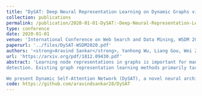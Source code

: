 ```yaml
---
title: "DySAT: Deep Neural Representation Learning on Dynamic Graphs via Self-Attention Networks"
collection: publications
permalink: /publication/2020-01-01-DySAT:-Deep-Neural-Representation-Learning-on-Dynamic-Graphs-via-Self-Attention-Networks
type: conference
date: 2020-01-01
venue: 'International Conference on Web Search and Data Mining, WSDM 2020, Houston, TX, February 3-7, 2020'
paperurl: '../files/DySAT-WSDM2020.pdf'
authors: '<strong>Aravind Sankar</strong>, Yanhong Wu, Liang Gou, Wei Zhang, Hao Yang'
url: 'https://arxiv.org/pdf/1812.09430.pdf'
abstract: 'Learning node representations in graphs is important for many applications such as link prediction, node classification, and community
detection. Existing graph representation learning methods primarily target static graphs while many real-world graphs evolve over time. Complex time-varying graph structures make it challenging to learn informative node representations over time.

We present Dynamic Self-Attention Network (DySAT), a novel neural architecture that learns node representations to capture dynamic graph structural evolution. Specifically, DySAT computes node representations through joint self-attention along the two dimensions of structural neighborhood and temporal dynamics. Compared with state-of-the-art recurrent methods modeling graph evolution, dynamic self-attention is efficient, while achieving consistently superior performance. We conduct link prediction experiments on two graph types: communication networks and bipartite rating networks. Experimental results demonstrate significant performance gains for DySAT over several state-of-the-art graph embedding baselines, in both single and multi-step link prediction tasks. Furthermore, our ablation study validates the effectiveness of jointly modeling structural and temporal self-attention.'
code: https://github.com/aravindsankar28/DySAT
---
```

